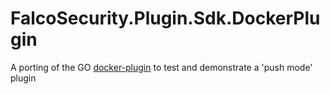 # FalcoSecurity.Plugin.Sdk.DockerPlugin

A porting of the GO [docker-plugin](https://github.com/Issif/docker-plugin)
to test and demonstrate a 'push mode' plugin

